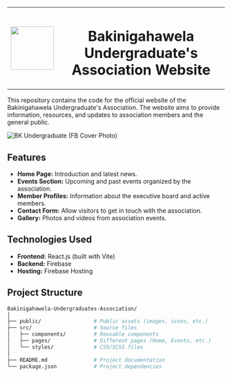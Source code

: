 

<table>
  <tr>
    <td>
      <img src ="https://github.com/user-attachments/assets/cf19af60-3f52-44ad-bd23-866b1fa1196a" width="100px" height="100px"></td>
    <td><h1 align="center"><b>Bakinigahawela Undergraduate's Association Website</b></h1></td>
  </tr>
</table> 

This repository contains the code for the official website of the Bakinigahawela Undergraduate's Association. The website aims to provide information, resources, and updates to association members and the general public.


![BK Undergraduate (FB Cover Photo)](https://github.com/user-attachments/assets/8188450a-75b4-4561-860d-9513e41a9fac)

## Features

- **Home Page:** Introduction and latest news.
- **Events Section:** Upcoming and past events organized by the association.
- **Member Profiles:** Information about the executive board and active members.
- **Contact Form:** Allow visitors to get in touch with the association.
- **Gallery:** Photos and videos from association events.

## Technologies Used

- **Frontend:** React.js (built with Vite)
- **Backend:** Firebase
- **Hosting:** Firebase Hosting

## Project Structure

```bash
Bakinigahawela-Undergraduates-Association/
│
├── public/                 # Public assets (images, icons, etc.)
├── src/                    # Source files
│   ├── components/         # Reusable components
│   ├── pages/              # Different pages (Home, Events, etc.)
│   └── styles/             # CSS/SCSS files
│
├── README.md               # Project documentation
└── package.json            # Project dependencies

